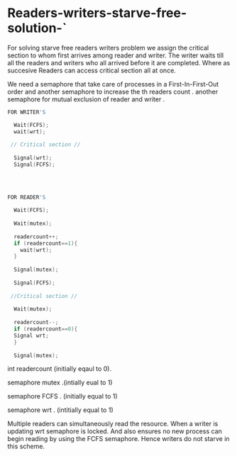 # Readers-writers-starve-free-solution-`

For solving starve free readers writers problem we assign the critical section to whom first arrives among reader and writer. The writer waits till all the readers and writers who all arrived before it are completed. Where as succesive Readers can access critical section all at once.

We need a semaphore that take care of processes in a First-In-First-Out order and another semaphore to increase the th readers count . another semaphore for mutual exclusion of reader and writer .

```c++
FOR WRITER'S

  Wait(FCFS);
  wait(wrt);
  
 // Critical section //
 
  Signal(wrt);
  Signal(FCFS); 
  
```

```c++
  
  
FOR READER'S 
  
  Wait(FCFS);
  
  Wait(mutex);
  
  readercount++;
  if (readercount==1){
    wait(wrt);
  }
  
  Signal(mutex);
  
  Signal(FCFS);
  
 //Critical section //
 
  Wait(mutex);
  
  readercount--;
  if (readercount==0){
  Signal wrt;
  }
  
  Signal(mutex); 

```
int readercount (initially eqaul to 0).

semaphore mutex .(intially eual to 1)

semaphore FCFS . (initially equal to 1)

semaphore wrt . (intitially equal to 1)

Multiple readers can simultaneously read the resource.
When a writer is updating wrt semaphore is locked. And also ensures no new process can begin reading by using the FCFS semaphore. Hence writers do not starve in this scheme.

